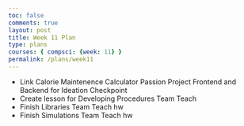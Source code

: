 ```yaml
---
toc: false
comments: true
layout: post
title: Week 11 Plan
type: plans
courses: { compsci: {week: 11} }
permalink: /plans/week11
---
```


- Link Calorie Maintenence Calculator Passion Project Frontend and Backend for Ideation Checkpoint
- Create lesson for Developing Procedures Team Teach
- Finish Libraries Team Teach hw
- Finish Simulations Team Teach hw